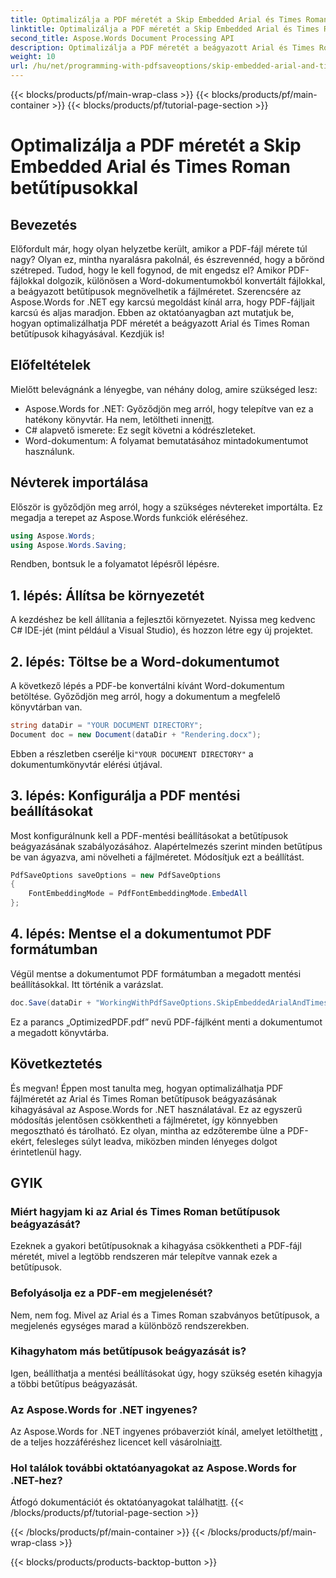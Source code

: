 ```yaml
---
title: Optimalizálja a PDF méretét a Skip Embedded Arial és Times Roman betűtípusokkal
linktitle: Optimalizálja a PDF méretét a Skip Embedded Arial és Times Roman betűtípusokkal
second_title: Aspose.Words Document Processing API
description: Optimalizálja a PDF méretét a beágyazott Arial és Times Roman betűtípusok kihagyásával az Aspose.Words for .NET használatával. Kövesse ezt a lépésről lépésre szóló útmutatót a PDF-fájlok egyszerűsítéséhez.
weight: 10
url: /hu/net/programming-with-pdfsaveoptions/skip-embedded-arial-and-times-roman-fonts/
---
```


{{< blocks/products/pf/main-wrap-class >}}
{{< blocks/products/pf/main-container >}}
{{< blocks/products/pf/tutorial-page-section >}}

# Optimalizálja a PDF méretét a Skip Embedded Arial és Times Roman betűtípusokkal

## Bevezetés

Előfordult már, hogy olyan helyzetbe került, amikor a PDF-fájl mérete túl nagy? Olyan ez, mintha nyaralásra pakolnál, és észrevennéd, hogy a bőrönd szétreped. Tudod, hogy le kell fogynod, de mit engedsz el? Amikor PDF-fájlokkal dolgozik, különösen a Word-dokumentumokból konvertált fájlokkal, a beágyazott betűtípusok megnövelhetik a fájlméretet. Szerencsére az Aspose.Words for .NET egy karcsú megoldást kínál arra, hogy PDF-fájljait karcsú és aljas maradjon. Ebben az oktatóanyagban azt mutatjuk be, hogyan optimalizálhatja PDF méretét a beágyazott Arial és Times Roman betűtípusok kihagyásával. Kezdjük is!

## Előfeltételek

Mielőtt belevágnánk a lényegbe, van néhány dolog, amire szükséged lesz:
-  Aspose.Words for .NET: Győződjön meg arról, hogy telepítve van ez a hatékony könyvtár. Ha nem, letöltheti innen[itt](https://releases.aspose.com/words/net/).
- C# alapvető ismerete: Ez segít követni a kódrészleteket.
- Word-dokumentum: A folyamat bemutatásához mintadokumentumot használunk. 

## Névterek importálása

Először is győződjön meg arról, hogy a szükséges névtereket importálta. Ez megadja a terepet az Aspose.Words funkciók eléréséhez.

```csharp
using Aspose.Words;
using Aspose.Words.Saving;
```

Rendben, bontsuk le a folyamatot lépésről lépésre.

## 1. lépés: Állítsa be környezetét

A kezdéshez be kell állítania a fejlesztői környezetet. Nyissa meg kedvenc C# IDE-jét (mint például a Visual Studio), és hozzon létre egy új projektet.

## 2. lépés: Töltse be a Word-dokumentumot

A következő lépés a PDF-be konvertálni kívánt Word-dokumentum betöltése. Győződjön meg arról, hogy a dokumentum a megfelelő könyvtárban van.

```csharp
string dataDir = "YOUR DOCUMENT DIRECTORY";
Document doc = new Document(dataDir + "Rendering.docx");
```

 Ebben a részletben cserélje ki`"YOUR DOCUMENT DIRECTORY"` a dokumentumkönyvtár elérési útjával.

## 3. lépés: Konfigurálja a PDF mentési beállításokat

Most konfigurálnunk kell a PDF-mentési beállításokat a betűtípusok beágyazásának szabályozásához. Alapértelmezés szerint minden betűtípus be van ágyazva, ami növelheti a fájlméretet. Módosítjuk ezt a beállítást.

```csharp
PdfSaveOptions saveOptions = new PdfSaveOptions
{
    FontEmbeddingMode = PdfFontEmbeddingMode.EmbedAll
};
```

## 4. lépés: Mentse el a dokumentumot PDF formátumban

Végül mentse a dokumentumot PDF formátumban a megadott mentési beállításokkal. Itt történik a varázslat.

```csharp
doc.Save(dataDir + "WorkingWithPdfSaveOptions.SkipEmbeddedArialAndTimesRomanFonts.pdf", saveOptions);
```

Ez a parancs „OptimizedPDF.pdf” nevű PDF-fájlként menti a dokumentumot a megadott könyvtárba.

## Következtetés

És megvan! Éppen most tanulta meg, hogyan optimalizálhatja PDF fájlméretét az Arial és Times Roman betűtípusok beágyazásának kihagyásával az Aspose.Words for .NET használatával. Ez az egyszerű módosítás jelentősen csökkentheti a fájlméretet, így könnyebben megosztható és tárolható. Ez olyan, mintha az edzőterembe ülne a PDF-ekért, felesleges súlyt leadva, miközben minden lényeges dolgot érintetlenül hagy.

## GYIK

### Miért hagyjam ki az Arial és Times Roman betűtípusok beágyazását?
Ezeknek a gyakori betűtípusoknak a kihagyása csökkentheti a PDF-fájl méretét, mivel a legtöbb rendszeren már telepítve vannak ezek a betűtípusok.

### Befolyásolja ez a PDF-em megjelenését?
Nem, nem fog. Mivel az Arial és a Times Roman szabványos betűtípusok, a megjelenés egységes marad a különböző rendszerekben.

### Kihagyhatom más betűtípusok beágyazását is?
Igen, beállíthatja a mentési beállításokat úgy, hogy szükség esetén kihagyja a többi betűtípus beágyazását.

### Az Aspose.Words for .NET ingyenes?
 Az Aspose.Words for .NET ingyenes próbaverziót kínál, amelyet letölthet[itt](https://releases.aspose.com/) , de a teljes hozzáféréshez licencet kell vásárolnia[itt](https://purchase.aspose.com/buy).

### Hol találok további oktatóanyagokat az Aspose.Words for .NET-hez?
Átfogó dokumentációt és oktatóanyagokat találhat[itt](https://reference.aspose.com/words/net/).
{{< /blocks/products/pf/tutorial-page-section >}}

{{< /blocks/products/pf/main-container >}}
{{< /blocks/products/pf/main-wrap-class >}}

{{< blocks/products/products-backtop-button >}}
